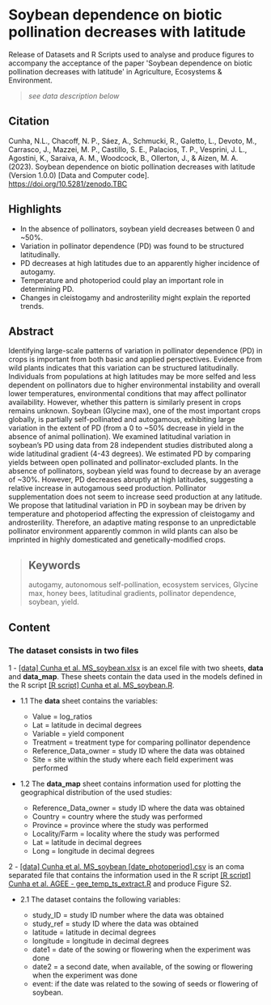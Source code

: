 # Soybean dependence on biotic pollination decreases with latitude

Release of Datasets and R Scripts used to analyse and produce figures to accompany the acceptance of the paper 'Soybean dependence on biotic pollination decreases with latitude' in Agriculture, Ecosystems & Environment.

> *see data description below*

## Citation
Cunha, N.L., Chacoff, N. P., Sáez, A., Schmucki, R., Galetto, L., Devoto, M., Carrasco, J., Mazzei, M. P., Castillo, S. E., Palacios, T. P., Vesprini, J. L., Agostini, K., Saraiva, A. M., Woodcock, B., Ollerton, J., & Aizen, M. A. (2023). Soybean dependence on biotic pollination decreases with latitude (Version 1.0.0) [Data and Computer code]. https://doi.org/10.5281/zenodo.TBC


## Highlights
 - In the absence of pollinators, soybean yield decreases between 0 and ~50%.
 - Variation in pollinator dependence (PD) was found to be structured latitudinally.
 - PD decreases at high latitudes due to an apparently higher incidence of autogamy.
 - Temperature and photoperiod could play an important role in determining PD.
 - Changes in cleistogamy and androsterility might explain the reported trends. 

## Abstract
Identifying large-scale patterns of variation in pollinator dependence (PD) in crops is important from both basic and applied perspectives. Evidence from wild plants indicates that this variation can be structured latitudinally. Individuals from populations at high latitudes may be more selfed and less dependent on pollinators due to higher environmental instability and overall lower temperatures, environmental conditions that may affect pollinator availability. However, whether this pattern is similarly present in crops remains unknown. Soybean (Glycine max), one of the most important crops globally, is partially self-pollinated and autogamous, exhibiting large variation in the extent of PD (from a 0 to ~50% decrease in yield in the absence of animal pollination). We examined latitudinal variation in soybean’s PD using data from 28 independent studies distributed along a wide latitudinal gradient (4-43 degrees). We estimated PD by comparing yields between open pollinated and pollinator-excluded plants. In the absence of pollinators, soybean yield was found to decrease by an average of ~30%. However, PD decreases abruptly at high latitudes, suggesting a relative increase in autogamous seed production. Pollinator supplementation does not seem to increase seed production at any latitude. We propose that latitudinal variation in PD in soybean may be driven by temperature and photoperiod affecting the expression of cleistogamy and androsterility. Therefore, an adaptive mating response to an unpredictable pollinator environment apparently common in wild plants can also be imprinted in highly domesticated and genetically-modified crops.

> ## Keywords
> autogamy, autonomous self-pollination, ecosystem services, Glycine max, honey bees, latitudinal gradients, pollinator dependence, soybean, yield.

## Content

### The dataset consists in two files

1 - [\[data\] Cunha et al. MS_soybean.xlsx](https://github.com/NERC-CEH/Soybean-dependence-on-biotic-pollination-decreases-with-latitude/blob/main/%5Bdata%5D%20Cunha%20et%20al.%20MS_soybean.xlsx) is an excel file with two sheets,
	**data** and **data_map**. These sheets contain the data used in the models defined in the R script 
	[\[R script\] Cunha et al. MS_soybean.R](https://github.com/NERC-CEH/Soybean-dependence-on-biotic-pollination-decreases-with-latitude/blob/main/%5BR%20script%5D%20Cunha%20et%20al.%20MS_soybean.R).

  - 1.1 The **data** sheet contains the variables:
   	* Value = log_ratios
   	* Lat = latitude in decimal degrees
   	* Variable = yield component
   	* Treatment = treatment type for comparing pollinator dependence
   	* Reference_Data_owner = study ID where the data was obtained
   	* Site = site within the study where each field experiment was performed
  
  - 1.2 The **data_map** sheet contains information used for plotting the geographical distribution of the used studies:
	
	* Reference_Data_owner = study ID where the data was obtained
	* Country = country where the study was performed
	* Province = province where the study was performed
	* Locality/Farm = locality where the study was performed
	* Lat = latitude in decimal degrees
	* Long = longitude in decimal degrees

2 - [\[data\] Cunha et al. MS_soybean [date_photoperiod].csv](https://github.com/NERC-CEH/Soybean-dependence-on-biotic-pollination-decreases-with-latitude/blob/main/%5Bdata%5D%20Cunha%20et%20al.%20MS_soybean%20%5Bdate_photoperiod%5D.csv) is an coma separated file that 
	contains the information used in the R script [\[R script\] Cunha et al. AGEE - gee_temp_ts_extract.R](https://github.com/NERC-CEH/Soybean-dependence-on-biotic-pollination-decreases-with-latitude/blob/main/%5BR%20script%5D%20Cunha%20et%20al.%20AGEE%20-%20gee_temp_ts_extract.R) and produce Figure S2.
  
  - 2.1 The dataset contains the following variables:
	
	* study_ID = study ID number where the data was obtained
	* study_ref = study ID where the data was obtained
	* latitude = latitude in decimal degrees
	* longitude = longitude in decimal degrees
	* date1 = date of the sowing or flowering when the experiment was done
	* date2 = a second date, when available, of the sowing or flowering when the experiment was done
	* event: if the date was related to the sowing of seeds or flowering of soybean.
